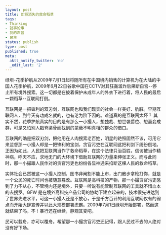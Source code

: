 ```yaml
---
layout: post
title: 即将消失的救命稻草
tags:
- Thinking
- 就事论事
- 我的声音
- 民生
status: publish
type: post
published: true
meta:
  aktt_notify_twitter: 'no'
  _edit_last: '2'
---
```

绿坝-花季护航从2009年7月1日起将随所有在中国境内销售的计算机为在大陆的中国人花季护航，2009年6月22日谷歌中国在CCTV对其狂轰滥炸后果断自宫--停止所有境外搜索。这一切都是在披着保护未成年人的外衣下进行着，将人民的最后一颗稻草--互联网打倒。

互联网是一把锋利的双刃剑，互联网也和我们现实的社会一样美好、肮脏。早期互联网人，到今天有功成名就的，也有沦为阶下囚的。难道真的是互联网太坏？ 其实不然，花季护航真实的目的是有那么一小撮人，想独裁、想世袭爵位、想妻妾成群，可是又怕别人戳脊梁骨而找到的蒙蔽不明真相的群众的借口。

互联网的确是把双刃剑，把他用在人肉搜索老百姓，明星的艳照固然不该，可用它来监督那一小撮人却是一把锋利的宝剑，贪官污吏在互联网这把利剑下纷纷倒地。正因为如此，人民把互联网当作了救命稻草，在这个法律只治百姓，信访被当作精神病，呼天不应，求地无门的大环境下借助互联网的力量来伸张正义。而与此同时，那一小撮跟人民作对的贪官污吏也纷纷各显神通来掐断这棵人民的救命稻草。

实体社会已然被这一小撮人控制，图书非阉割不能上市，出门散步拿枪打你，就是一个公民的死亡时间也被随意篡改。互联网是高科技的产物，那一小撮贪官污吏感到了力不从心，不管境内还是境外，只要一听说有能管制互联网的工具就不惜血本的去搜罗。GFW 是在境外高科技产品公司的协助下建立起来的，技术很先进达到了世界先进水平，可这一小撮人还是不放心，于是千方百计的利用互联网仅有的弱点而开始大肆宣传并以此大规模部署虑霸。2009年7月1日绿坝开始部署，然而这就结束了吗，不！暴行还在继续，静观其变吧。

民可以载舟，亦可以覆舟。希望那一小撮贪官污吏还记得，跟人民过不去的人绝对没有好下场。
